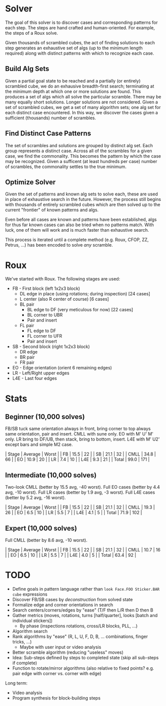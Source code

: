 ﻿# Solver

The goal of this solver is to discover cases and corresponding patterns for each step. The steps are hand crafted and human-oriented. For example, the steps of a Roux solve.

Given thousands of scrambled cubes, the act of finding solutions to each step generates an exhaustive set of algs (up to the minimum length required) along with distinct patterns with which to recognize each case.

## Build Alg Sets

Given a partial goal state to be reached and a partially (or entirely) scrambled cube, we do an exhausive breadth-first search; terminating at the minimum depth at which one or more solutions are found.
This produces a set of algs which all solve the particular scramble. There may be many equally short solutions. Longer solutions are not considered.
Given a set of scrambled cubes, we get a set of many algorithm sets; one alg set for each distinct case encountered. In this way, we discover the cases given a sufficient (thousands) number of scrambles.

## Find Distinct Case Patterns

The set of scrambles and solutions are grouped by distinct alg set. Each group represents a distinct case.
Across all of the scrambles for a given case, we find the commonality. This becomes the pattern by which the case may be recognized.
Given a sufficent (at least hundreds per case) number of scrambles, the commonality settles to the true minimum.

## Optimize Solver

Given the set of patterns and known alg sets to solve each, these are used in place of exhaustive search in the future.
However, the process still begins with thousands of entirely scrambled cubes which are then solved up to the current "frontier" of known patterns and algs.

Even before all cases are known and patterns have been established, algs for thus far known cases can also be tried when no patterns match. With luck, one of them will work and is much faster than exhaustive search.

This process is iterated until a complete method (e.g. Roux, CFOP, ZZ, Petrus, ...) has been encoded to solve _any_ scramble.

# Roux

We've started with Roux. The following stages are used:

- FB - First block (left 1x2x3 block)
    - DL edge in place (using rotations; during inspection) [24 cases]
	- L center (also R center of course) [6 cases]
	- BL pair
	    - BL edge to DF (very meticulous for now) [22 cases]
		- BL corner to UBR
		- Pair and insert
	- FL pair
	    - FL edge to DF
		- FL corner to UFR
		- Pair and insert
- SB - Second block (right 1x2x3 block)
    - DR edge
    - BR pair
	- FR pair
- EO - Edge orientation (orient 6 remaining edges)
- LR - Left/Right upper edges
- L4E - Last four edges

# Stats

## Beginner (10,000 solves)

FB/SB tuck same orientation always in front, bring corner to top always same orientation, pair and insert.
CMLL with sune only.
EO with M' U' M' only.
LR bring to DF/UB, then stack, bring to bottom, insert.
L4E with M' U2' except bars and simple M2 case.

| Stage | Average | Worst |
| FB    | 15.5    |  22   |
| SB    | 21.1    |  32   |
| CMLL  | 34.8    |  66   |
| EO    | 10.9    |  20   |
| LR    |  7.4    |  10   |
| L4E   |  9.3    |  21   |
| Total | 99.0    | 171   |

## Intermediate (10,000 solves)

Two-look CMLL (better by 15.5 avg, -40 worst).
Full EO cases (better by 4.4 avg, -10 worst).
Full LR cases (better by 1.9 avg, -3 worst).
Full L4E cases (better by 5.2 avg, -16 worst).

| Stage | Average | Worst |
| FB    | 15.5    |  22   |
| SB    | 21.1    |  32   |
| CMLL  | 19.3    |  26   |
| EO    |  6.5    |  10   |
| LR    |  5.5    |   7   |
| L4E   |  4.1    |   5   |
| Total | 71.9    | 102   |

## Expert (10,000 solves)

Full CMLL (better by 8.6 avg, -10 worst).

| Stage | Average | Worst |
| FB    | 15.5    | 22    |
| SB    | 21.1    | 32    |
| CMLL  | 10.7    | 16    |
| EO    |  6.5    | 10    |
| LR    |  5.5    |  7    |
| L4E   |  4.0    |  5    |
| Total | 63.4    | 92    |

# TODO

- Define goals in pattern language rather than `look Face.FOO Sticker.BAR cube` expressions
- Discover FB/SB cases by *deconstruction* from solved state
- Formalize edge and corner orientations in search
- Search centers/corners/edges by "ease" (T/F then L/R then D then B
- Gather metrics (moves, rotations, turns [half/quarter], looks [batch and individual stickers])
    - By phase (inspections rotations, cross/LR blocks, PLL, ...)
- Algorithm search
- Rank algorithms by "ease" (R, L, U, F, D, B, ... combinations, finger tricks, ...)
    - Maybe with user input or video analysis
- Better scramble algorithm (reducing "useless" moves)
- Idea: Sub-steps defined by steps to completed state (skip all sub-steps if complete)
- Function to rotate/mirror algorithms (also relative to fixed points? e.g. pair edge with corner vs. corner with edge)

Long term:
- Video analysis
- Program synthesis for block-building steps